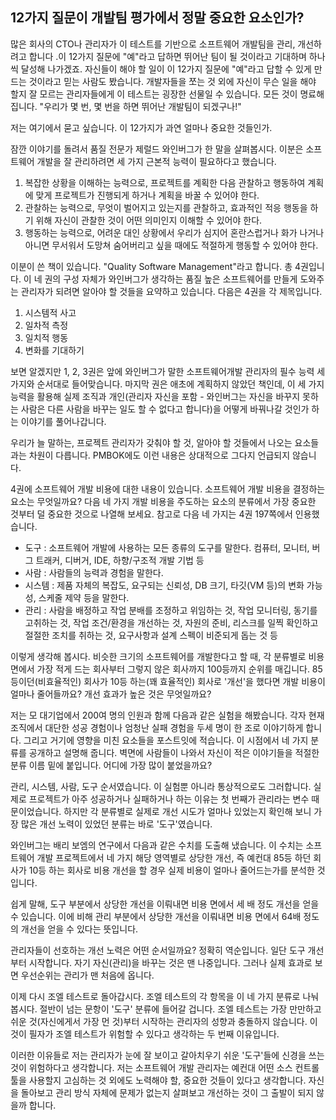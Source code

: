 ## 12가지 질문이 개발팀 평가에서 정말 중요한 요소인가?
많은 회사의 CTO나 관리자가 이 테스트를 기반으로 소프트웨어 개발팀을 관리, 개선하려고 합니다 .이 12가지 질문에 "예"라고 답하면 뛰어난 팀이 될 것이라고 기대하며 하나씩 달성해 나가겠죠. 자신들이 해야 할 일이 이 12가지 질문에 "예"라고 답할 수 있게 만드는 것이라고 믿는 사람도 봤습니다. 개발자들을 쪼는 것 외에 자신이 무슨 일을 해야 할지 잘 모르는 관리자들에게 이 테스트는 굉장한 선물일 수 있습니다. 모든 것이 명료해집니다. "우리가 몇 번, 몇 번을 하면 뛰어난 개발팀이 되겠구나!"

저는 여기에서 묻고 싶습니다. 이 12가지가 과연 얼마나 중요한 것들인가.

잠깐 이야기를 돌려서 품질 전문가 제럴드 와인버그가 한 말을 살펴봅시다. 이분은 소프트웨어 개발을 잘 관리하려면 세 가지 근본적 능력이 필요하다고 했습니다.

1. 복잡한 상황을 이해하는 능력으로, 프로젝트를 계획한 다음 관찰하고 행동하여 계획에 맞게 프로젝트가 진행되게 하거나 계획을 바꿀 수 있어야 한다.
2. 관찰하는 능력으로, 무엇이 벌어지고 있는지를 관찰하고, 효과적인 적응 행동을 하기 위해 자신이 관찰한 것이 어떤 의미인지 이해할 수 있어야 한다.
3. 행동하는 능력으로, 어려운 대인 상황에서 우리가 심지어 혼란스럽거나 화가 나거나 아니면 무서워서 도망쳐 숨어버리고 싶을 때에도 적절하게 행동할 수 있어야 한다.

이분이 쓴 책이 있습니다. "Quality Software Management"라고 합니다. 총 4권입니다. 이 네 권의 구성 자체가 와인버그가 생각하는 품질 높은 소프트웨어를 만들게 도와주는 관리자가 되려면 알아야 할 것들을 요약하고 있습니다. 다음은 4권을 각 제목입니다.

1. 시스템적 사고
2. 일차적 측정
3. 일치적 행동
4. 변화를 기대하기

보면 알겠지만 1, 2, 3권은 앞에 와인버그가 말한 소프트웨어개발 관리자의 필수 능력 세 가지와 순서대로 들어맞습니다. 마지막 권은 애초에 계획하지 않았던 책인데, 이 세 가지 능력을 활용해 실제 조직과 개인(관리자 자신을 포함 - 와인버그는 자신을 바꾸지 못하는 사람은 다른 사람을 바꾸는 일도 할 수 없다고 합니다)을 어떻게 바꿔나갈 것인가 하는 이야기를 풀어나갑니다.

우리가 늘 말하는, 프로젝트 관리자가 갖춰야 할 것, 알아야 할 것들에서 나오는 요소들과는 차원이 다릅니다. PMBOK에도 이런 내용은 상대적으로 그다지 언급되지 않습니다.

4권에 소프트웨어 개발 비용에 대한 내용이 있습니다. 소프트웨어 개발 비용을 결정하는 요소는 무엇일까요? 다음 네 가지 개발 비용을 주도하는 요소의 분류에서 가장 중요한 것부터 덜 중요한 것으로 나열해 보세요. 참고로 다음 네 가지는 4권 197쪽에서 인용했습니다.

- 도구 : 소프트웨어 개발에 사용하는 모든 종류의 도구를 말한다. 컴퓨터, 모니터, 버그 트래커, 디버거, IDE, 하향/구조적 개발 기법 등
- 사람 : 사람들의 능력과 경험을 말한다.
- 시스템 : 제품 자체의 복잡도, 요구되는 신뢰성, DB 크기, 타깃(VM 등)의 변화 가능성, 스케줄 제약 등을 말한다.
- 관리 : 사람을 배정하고 작업 분배를 조정하고 위임하는 것, 작업 모니터링, 동기를 고취하는 것, 작업 조건/환경을 개선하는 것, 자원의 준비, 리스크를 일찍 확인하고 절절한 조치를 취하는 것, 요구사항과 설계 스펙이 비준되게 돕는 것 등

이렇게 생각해 봅시다. 비슷한 크기의 소프트웨어를 개발한다고 할 때, 각 분류별로 비용 면에서 가장 적게 드는 회사부터 그렇지 않은 회사까지 100등까지 순위를 매깁니다. 85등이던(비효율적인) 회사가 10등 하는(꽤 효율적인) 회사로 '개선'을 했다면 개발 비용이 얼마나 줄어들까요? 개선 효과가 높은 것은 무엇일까요?

저는 모 대기업에서 200여 명의 인원과 함께 다음과 같은 실험을 해봤습니다. 각자 현재 조직에서 대단한 성공 경험이나 엄청난 실패 경험을 두세 명이 한 조로 이야기하게 합니다. 그리고 거기에 영향을 미친 요소들을 포스트잇에 적습니다. 이 시점에서 네 가지 분류를 공개하고 설명해 줍니다. 벽면에 사람들이 나와서 자신이 적은 이야기들을 적절한 분류 이름 밑에 붙입니다. 어디에 가장 많이 붙었을까요?

관리, 시스템, 사람, 도구 순서였습니다. 이 실험뿐 아니라 통상적으로도 그러합니다. 실제로 프로젝트가 아주 성공하거나 실패하거나 하는 이유는 첫 번째가 관리라는 변수 때문이었습니다. 하지만 각 분류별로 실제로 개선 시도가 얼마나 있었는지 확인해 보니 가장 많은 개선 노력이 있었던 분류는 바로 '도구'였습니다.

와인버그는 배리 보엠의 연구에서 다음과 같은 수치를 도출해 냈습니다. 이 수치는 소프트웨어 개발 프로젝트에서 네 가지 해당 영역별로 상당한 개선, 즉 예컨대 85등 하던 회사가 10등 하는 회사로 비용 개선을 할 경우 실제 비용이 얼마나 줄어드는가를 분석한 것입니다.

쉽게 말해, 도구 부분에서 상당한 개선을 이뤄내면 비용 면에서 세 배 정도 개선을 얻을 수 있습니다. 이에 비해 관리 부분에서 상당한 개선을 이뤄내면 비용 면에서 64배 정도의 개선을 얻을 수 있다는 뜻입니다.

관리자들이 선호하는 개선 노력은 어떤 순서일까요? 정확히 역순입니다. 일단 도구 개선부터 시작합니다. 자기 자신(관리)을 바꾸는 것은 맨 나중입니다. 그러나 실제 효과로 보면 우선순위는 관리가 맨 처음에 옵니다.

이제 다시 조엘 테스트로 돌아갑시다. 조엘 테스트의 각 항목을 이 네 가지 분류로 나눠봅시다. 절반이 넘는 문항이 '도구' 분류에 들어갈 겁니다. 조엘 테스트는 가장 만만하고 쉬운 것(자신에게서 가장 먼 것)부터 시작하는 관리자의 성향과 충돌하지 않습니다. 이것이 필자가 조엘 테스트가 위험할 수 있다고 생각하는 두 번째 이유입니다.

이러한 이유들로 저는 관리자가 눈에 잘 보이고 갈아치우기 쉬운 '도구'들에 신경을 쓰는 것이 위험하다고 생각합니다. 저는 소프트웨어 개발 관리자는 예컨대 어떤 소스 컨트롤 툴을 사용할지 고심하는 것 외에도 노력해야 할, 중요한 것들이 있다고 생각합니다. 자신을 돌아보고 관리 방식 자체에 문제가 없는지 살펴보고 개선하는 것이 그 출발이 되지 않을까 합니다.